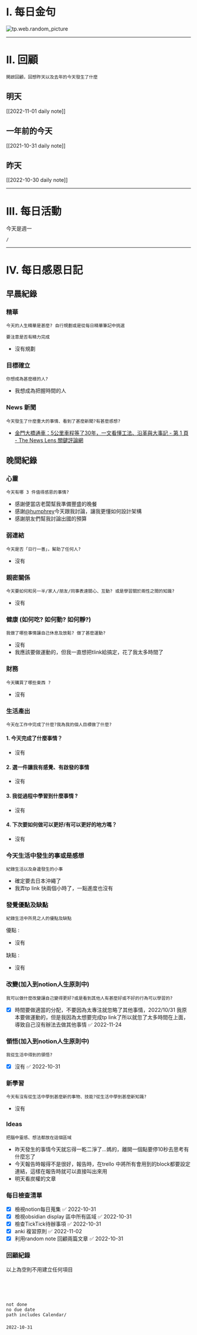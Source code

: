 # I. 每日金句
![tp.web.random_picture](https://images.unsplash.com/photo-1666859941160-9dc0ae8e444c?crop=entropy&cs=tinysrgb&fit=crop&fm=jpg&h=1080&ixid=MnwxfDB8MXxyYW5kb218MHx8fHx8fHx8MTY2NzIyODAyMw&ixlib=rb-4.0.3&q=80&w=1920) 

---

# II. 回顧
```note-brown
開啟回顧，回想昨天以及去年的今天發生了什麼
```

## 明天
[[2022-11-01 daily note]]

## 一年前的今天
[[2021-10-31 daily note]]

## 昨天
[[2022-10-30 daily note]] 


---
# III. 每日活動
今天是週一
```ActivityHistory
/

```

---
# IV. 每日感恩日記
## 早晨紀錄
### 精華
```note-brown
今天的人生精華是甚麼? 自行規劃或是從每日精華筆記中挑選
```
```note-red
要注意是否有精力完成
```
- 沒有規劃

### 目標確立
```note-brown
你想成為甚麼樣的人?
```
- 我想成為把握時間的人

### News 新聞
```note-brown
今天發生了什麼重大的事情、看到了甚麼新聞?有甚麼感想?
```
- [金門大橋通車：5公里車程等了30年，一文看懂工法、沿革與大事記 - 第 1 頁 - The News Lens 關鍵評論網](https://www.thenewslens.com/article/175655)

## 晚間紀錄
### 心靈
```note-brown
今天有哪 3 件值得感恩的事情?
```
- 感謝便當店老闆幫我準備豐盛的晚餐
- 感謝[@humphrey](@humphrey.md)今天跟我討論，讓我更懂如何設計架構
- 感謝朋友們幫我討論出國的預算

### 弱連結
```note-brown
今天是否「日行一善」，幫助了任何人?
```
- 沒有

### 親密關係
```note-brown
今天要如何和另一半/家人/朋友/同事表達關心、互動? 或是學習關於兩性之間的知識?
```
- 沒有

### 健康 (如何吃? 如何動? 如何靜?)
```note-brown
我做了哪些事情讓自己休息及放鬆? 做了甚麼運動?
```
- 沒有
- 我應該要做運動的，但我一直想把tlink給搞定，花了我太多時間了

### 財務
```note-brown
今天購買了哪些東西 ?
```
- 沒有

### 生活產出
```note-brown
今天在工作中完成了什麼?我為我的個人目標做了什麼?
```
#### 1. 今天完成了什麼事情？ 
- 沒有

#### 2. 選一件讓我有感覺、有啟發的事情 
- 沒有

#### 3. 我從過程中學習到什麼事情 ? 
- 沒有

#### 4. 下次要如何做可以更好/有可以更好的地方嗎？
- 沒有

### 今天生活中發生的事或是感想
```note-brown
紀錄生活以及身邊發生的小事
```
- 確定要去日本沖繩了
- 我弄tp link 快兩個小時了，一點進度也沒有

### 發覺優點及缺點
```note-brown
紀錄生活中所見之人的優點及缺點
```
優點 : 
- 沒有

缺點 : 
- 沒有

### 改變(加入到notion人生原則中)
```note-brown
我可以做什麼改變讓自己變得更好?或是看到其他人有甚麼好或不好的行為可以學習的?
```
- [x] 時間要做適當的分配，不要因為太專注就忽略了其他事情，2022/10/31 我原本要做運動的，但是我因為太想要完成tp link了所以就忽了太多時間在上面，導致自己沒有辦法去做其他事情 ✅ 2022-11-24

### 領悟(加入到notion人生原則中)
```note-brown
我從生活中得到的領悟?
```
- [x] 沒有 ✅ 2022-10-31

### 新學習
```note-brown
今天有沒有從生活中學到甚麼新的事物、技能?從生活中學到甚麼新知識?
```
- 沒有

### Ideas
```note-brown
把腦中靈感、想法都放在這個區域
```
- 昨天發生的事情今天就忘得一乾二淨了...媽的，離開一個點要停10秒去思考有什麼忘了
- 今天報告時報得不是很好，報告時，在trello 中將所有會用到的block都要設定連結，這樣在報告時就可以直接叫出來用
- 明天看炭權的文章

### 每日檢查清單
- [x] 檢視notion每日蒐集 ✅ 2022-10-31
- [x] 檢視obsidian display 區中所有區域 ✅ 2022-10-31
- [x] 檢查TickTick待辦事項 ✅ 2022-10-31
- [x] anki 複習原則 ✅ 2022-11-02
- [x] 利用random note 回顧兩篇文章 ✅ 2022-10-31
 
### 回顧紀錄

以上為空則不用建立任何項目


###  
```
 
```

###  
#### 
```

```
#### 
```
not done
no due date
path includes Calendar/

```

#### 

```
2022-10-31
```

